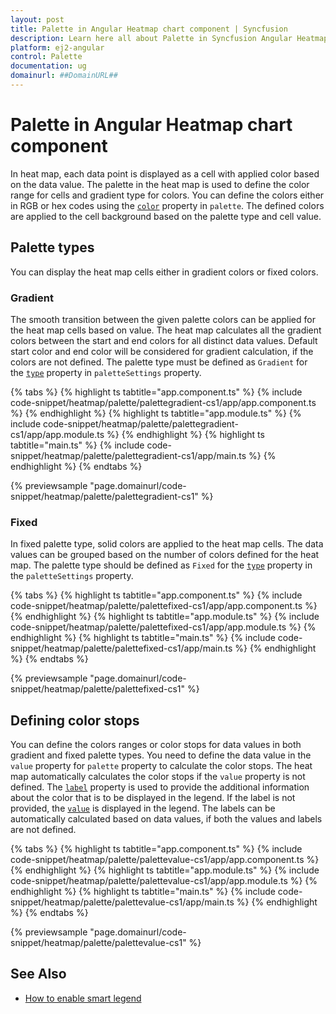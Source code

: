 ```yaml
---
layout: post
title: Palette in Angular Heatmap chart component | Syncfusion
description: Learn here all about Palette in Syncfusion Angular Heatmap chart component of Syncfusion Essential JS 2 and more.
platform: ej2-angular
control: Palette 
documentation: ug
domainurl: ##DomainURL##
---
```


# Palette in Angular Heatmap chart component

In heat map, each data point is displayed as a cell with applied color based on the data value. The palette in the heat map is used to define the color range for cells and gradient type for colors. You can define the colors either in RGB or hex codes using the [`color`](https://ej2.syncfusion.com/angular/documentation/api/heatmap/paletteCollection/#color) property in `palette`. The defined colors are applied to the cell background based on the palette type and cell value.

## Palette types

You can display the heat map cells either in gradient colors or fixed colors.

### Gradient

The smooth transition between the given palette colors can be applied for the heat map cells based on value. The heat map calculates all the gradient colors between the start and end colors for all distinct data values. Default start color and end color will be considered for gradient calculation, if the colors are not defined. The palette type must be defined as `Gradient` for the [`type`](https://ej2.syncfusion.com/angular/documentation/api/heatmap/paletteSettings/#type) property in `paletteSettings` property.

{% tabs %}
{% highlight ts tabtitle="app.component.ts" %}
{% include code-snippet/heatmap/palette/palettegradient-cs1/app/app.component.ts %}
{% endhighlight %}
{% highlight ts tabtitle="app.module.ts" %}
{% include code-snippet/heatmap/palette/palettegradient-cs1/app/app.module.ts %}
{% endhighlight %}
{% highlight ts tabtitle="main.ts" %}
{% include code-snippet/heatmap/palette/palettegradient-cs1/app/main.ts %}
{% endhighlight %}
{% endtabs %}
  
{% previewsample "page.domainurl/code-snippet/heatmap/palette/palettegradient-cs1" %}

### Fixed

In fixed palette type, solid colors are applied to the heat map cells. The data values can be grouped based on the number of colors defined for the heat map. The palette type should be defined as `Fixed` for the [`type`](https://ej2.syncfusion.com/angular/documentation/api/heatmap/paletteSettings/#type) property in the `paletteSettings` property.

{% tabs %}
{% highlight ts tabtitle="app.component.ts" %}
{% include code-snippet/heatmap/palette/palettefixed-cs1/app/app.component.ts %}
{% endhighlight %}
{% highlight ts tabtitle="app.module.ts" %}
{% include code-snippet/heatmap/palette/palettefixed-cs1/app/app.module.ts %}
{% endhighlight %}
{% highlight ts tabtitle="main.ts" %}
{% include code-snippet/heatmap/palette/palettefixed-cs1/app/main.ts %}
{% endhighlight %}
{% endtabs %}
  
{% previewsample "page.domainurl/code-snippet/heatmap/palette/palettefixed-cs1" %}

## Defining color stops

You can define the colors ranges or color stops for data values in both gradient and fixed palette types. You need to define the data value in the `value` property for `palette` property to calculate the color stops. The heat map automatically calculates the color stops if the `value` property is not defined. The [`label`](https://ej2.syncfusion.com/angular/documentation/api/heatmap/paletteCollection/#label) property is used to provide the additional information about the color that is to be displayed in the legend. If the label is not provided, the [`value`](https://ej2.syncfusion.com/angular/documentation/api/heatmap/paletteCollection/#value) is displayed in the legend. The labels can be automatically calculated based on data values, if both the values and labels are not defined.

{% tabs %}
{% highlight ts tabtitle="app.component.ts" %}
{% include code-snippet/heatmap/palette/palettevalue-cs1/app/app.component.ts %}
{% endhighlight %}
{% highlight ts tabtitle="app.module.ts" %}
{% include code-snippet/heatmap/palette/palettevalue-cs1/app/app.module.ts %}
{% endhighlight %}
{% highlight ts tabtitle="main.ts" %}
{% include code-snippet/heatmap/palette/palettevalue-cs1/app/main.ts %}
{% endhighlight %}
{% endtabs %}
  
{% previewsample "page.domainurl/code-snippet/heatmap/palette/palettevalue-cs1" %}

## See Also

* [How to enable smart legend](./legend/#smart-legend)